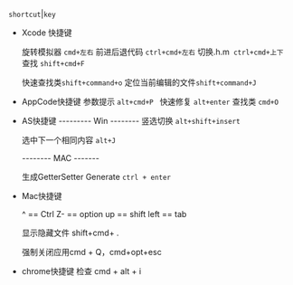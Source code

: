 `shortcut`|`key`
- Xcode 快捷键

  旋转模拟器 `cmd+左右`
  前进后退代码 `ctrl+cmd+左右`
  切换.h.m` ctrl+cmd+上下`
  查找 `shift+cmd+F`

   快速查找类`shift+command+o`
   定位当前编辑的文件`shift+command+J`

  

- AppCode快捷键
  参数提示 `alt+cmd+P `
  快速修复 `alt+enter`
  查找类 `cmd+O`

  

- AS快捷键
  ---------   Win    --------
  竖选切换 `alt+shift+insert`

  选中下一个相同内容 `alt+J`

  --------    MAC    -------

  生成GetterSetter Generate `ctrl + enter`

- Mac快捷键

  ^ == Ctrl
  Z- == option
  up == shift
  left == tab

  显示隐藏文件 shift+cmd+ .

  强制关闭应用cmd + Q，cmd+opt+esc

- chrome快捷键
  检查 cmd + alt + i